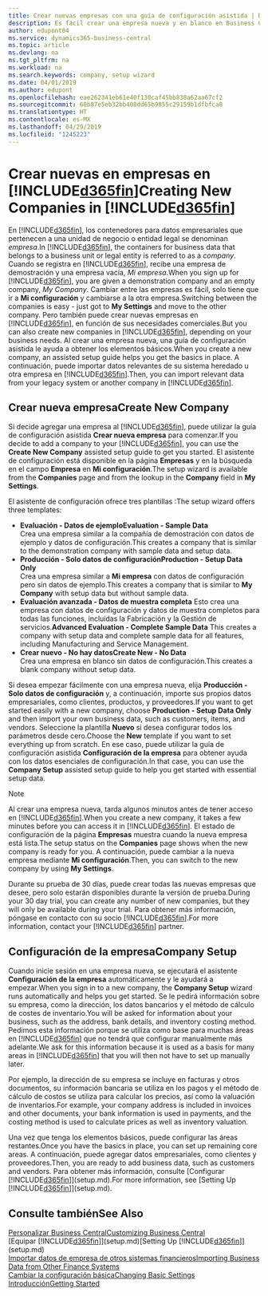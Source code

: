 ```yaml
---
title: Crear nuevas empresas con una guía de configuración asistida | Documentos de Microsoft
description: Es fácil crear una empresa nueva y en blanco en Business Central. Una guía de configuración asistida le ayudará a seguir los pasos, y podrá importar sus datos empresariales existentes.
author: edupont04
ms.service: dynamics365-business-central
ms.topic: article
ms.devlang: na
ms.tgt_pltfrm: na
ms.workload: na
ms.search.keywords: company, setup wizard
ms.date: 04/01/2019
ms.author: edupont
ms.openlocfilehash: eae262341eb61e40f130caf45bb838a62aa67cf2
ms.sourcegitcommit: 60b87e5eb32bb408dd65b9855c29159b1dfbfca8
ms.translationtype: HT
ms.contentlocale: es-MX
ms.lasthandoff: 04/29/2019
ms.locfileid: "1245223"
---
```

# <a name="creating-new-companies-in-included365finincludesd365finmdmd"></a><span data-ttu-id="82589-104">Crear nuevas en empresas en [!INCLUDE[d365fin](includes/d365fin_md.md)]</span><span class="sxs-lookup"><span data-stu-id="82589-104">Creating New Companies in [!INCLUDE[d365fin](includes/d365fin_md.md)]</span></span>
<span data-ttu-id="82589-105">En [!INCLUDE[d365fin](includes/d365fin_md.md)], los contenedores para datos empresariales que pertenecen a una unidad de negocio o entidad legal se denominan *empresa*.</span><span class="sxs-lookup"><span data-stu-id="82589-105">In [!INCLUDE[d365fin](includes/d365fin_md.md)], the containers for business data that belongs to a business unit or legal entity is referred to as a *company*.</span></span> <span data-ttu-id="82589-106">Cuando se registra en [!INCLUDE[d365fin](includes/d365fin_md.md)], recibe una empresa de demostración y una empresa vacía, *Mi empresa*.</span><span class="sxs-lookup"><span data-stu-id="82589-106">When you sign up for [!INCLUDE[d365fin](includes/d365fin_md.md)], you are given a demonstration company and an empty company, *My Company*.</span></span> <span data-ttu-id="82589-107">Cambiar entre las empresas es fácil, solo tiene que ir a **Mi configuración** y cambiarse a la otra empresa.</span><span class="sxs-lookup"><span data-stu-id="82589-107">Switching between the companies is easy - just got to **My Settings** and move to the other company.</span></span> <span data-ttu-id="82589-108">Pero también puede crear nuevas empresas en [!INCLUDE[d365fin](includes/d365fin_md.md)], en función de sus necesidades comerciales.</span><span class="sxs-lookup"><span data-stu-id="82589-108">But you can also create new companies in [!INCLUDE[d365fin](includes/d365fin_md.md)], depending on your business needs.</span></span> <span data-ttu-id="82589-109">Al crear una empresa nueva, una guía de configuración asistida le ayuda a obtener los elementos básicos.</span><span class="sxs-lookup"><span data-stu-id="82589-109">When you create a new company, an assisted setup guide helps you get the basics in place.</span></span> <span data-ttu-id="82589-110">A continuación, puede importar datos relevantes de su sistema heredado u otra empresa en [!INCLUDE[d365fin](includes/d365fin_md.md)].</span><span class="sxs-lookup"><span data-stu-id="82589-110">Then, you can import relevant data from your legacy system or another company in [!INCLUDE[d365fin](includes/d365fin_md.md)].</span></span>  

## <a name="create-new-company"></a><span data-ttu-id="82589-111">Crear nueva empresa</span><span class="sxs-lookup"><span data-stu-id="82589-111">Create New Company</span></span>
<span data-ttu-id="82589-112">Si decide agregar una empresa al [!INCLUDE[d365fin](includes/d365fin_md.md)], puede utilizar la guía de configuración asistida **Crear nueva empresa** para comenzar.</span><span class="sxs-lookup"><span data-stu-id="82589-112">If you decide to add a company to your [!INCLUDE[d365fin](includes/d365fin_md.md)], you can use the **Create New Company** assisted setup guide to get you started.</span></span> <span data-ttu-id="82589-113">El asistente de configuración está disponible en la página **Empresas** y en la búsqueda en el campo **Empresa** en **Mi configuración**.</span><span class="sxs-lookup"><span data-stu-id="82589-113">The setup wizard is available from the **Companies** page and from the lookup in the **Company** field in **My Settings**.</span></span>  

<span data-ttu-id="82589-114">El asistente de configuración ofrece tres plantillas :</span><span class="sxs-lookup"><span data-stu-id="82589-114">The setup wizard offers three templates:</span></span>

-   <span data-ttu-id="82589-115">**Evaluación - Datos de ejemplo**</span><span class="sxs-lookup"><span data-stu-id="82589-115">**Evaluation - Sample Data**</span></span>  
    <span data-ttu-id="82589-116">Crea una empresa similar a la compañía de demostración con datos de ejemplo y datos de configuración.</span><span class="sxs-lookup"><span data-stu-id="82589-116">This creates a company that is similar to the demonstration company with sample data and setup data.</span></span>  
-   <span data-ttu-id="82589-117">**Producción - Solo datos de configuración**</span><span class="sxs-lookup"><span data-stu-id="82589-117">**Production - Setup Data Only**</span></span>  
    <span data-ttu-id="82589-118">Crea una empresa similar a **Mi empresa** con datos de configuración pero sin datos de ejemplo.</span><span class="sxs-lookup"><span data-stu-id="82589-118">This creates a company that is similar to **My Company** with setup data but without sample data.</span></span>
-   <span data-ttu-id="82589-119">**Evaluación avanzada - Datos de muestra completa** Esto crea una empresa con datos de configuración y datos de muestra completos para todas las funciones, incluidas la Fabricación y la Gestión de servicios.</span><span class="sxs-lookup"><span data-stu-id="82589-119">**Advanced Evaluation - Complete Sample Data** This creates a company with setup data and complete sample data for all features, including Manufacturing and Service Management.</span></span>
-   <span data-ttu-id="82589-120">**Crear nuevo - No hay datos**</span><span class="sxs-lookup"><span data-stu-id="82589-120">**Create New - No Data**</span></span>  
    <span data-ttu-id="82589-121">Crea una empresa en blanco sin datos de configuración.</span><span class="sxs-lookup"><span data-stu-id="82589-121">This creates a blank company without setup data.</span></span>  

<span data-ttu-id="82589-122">Si desea empezar fácilmente con una empresa nueva, elija **Producción - Solo datos de configuración** y, a continuación, importe sus propios datos empresariales, como clientes, productos, y proveedores.</span><span class="sxs-lookup"><span data-stu-id="82589-122">If you want to get started easily with a new company, choose **Production - Setup Data Only** and then import your own business data, such as customers, items, and vendors.</span></span> <span data-ttu-id="82589-123">Seleccione la plantilla **Nuevo** si desea configurar todos los parámetros desde cero.</span><span class="sxs-lookup"><span data-stu-id="82589-123">Choose the **New** template if you want to set everything up from scratch.</span></span> <span data-ttu-id="82589-124">En ese caso, puede utilizar la guía de configuración asistida **Configuración de la empresa** para obtener ayuda con los datos esenciales de configuración.</span><span class="sxs-lookup"><span data-stu-id="82589-124">In that case, you can use the **Company Setup** assisted setup guide to help you get started with essential setup data.</span></span>  

> [!NOTE]  
>   <span data-ttu-id="82589-125">Al crear una empresa nueva, tarda algunos minutos antes de tener acceso en [!INCLUDE[d365fin](includes/d365fin_md.md)].</span><span class="sxs-lookup"><span data-stu-id="82589-125">When you create a new company, it takes a few minutes before you can access it in [!INCLUDE[d365fin](includes/d365fin_md.md)].</span></span> <span data-ttu-id="82589-126">El estado de configuración de la página **Empresas** muestra cuando la nueva empresa está lista.</span><span class="sxs-lookup"><span data-stu-id="82589-126">The setup status on the **Companies** page shows when the new company is ready for you.</span></span> <span data-ttu-id="82589-127">A continuación, puede cambiar a la nueva empresa mediante **Mi configuración**.</span><span class="sxs-lookup"><span data-stu-id="82589-127">Then, you can switch to the new company by using **My Settings**.</span></span>  

<span data-ttu-id="82589-128">Durante su prueba de 30 días, puede crear todas las nuevas empresas que desee, pero solo estarán disponibles durante la versión de prueba.</span><span class="sxs-lookup"><span data-stu-id="82589-128">During your 30 day trial, you can create any number of new companies, but they will only be available during your trial.</span></span> <span data-ttu-id="82589-129">Para obtener más información, póngase en contacto con su socio [!INCLUDE[d365fin](includes/d365fin_md.md)].</span><span class="sxs-lookup"><span data-stu-id="82589-129">For more information, contact your [!INCLUDE[d365fin](includes/d365fin_md.md)] partner.</span></span>  

## <a name="company-setup"></a><span data-ttu-id="82589-130">Configuración de la empresa</span><span class="sxs-lookup"><span data-stu-id="82589-130">Company Setup</span></span>
<span data-ttu-id="82589-131">Cuando inicie sesión en una empresa nueva, se ejecutará el asistente **Configuración de la empresa** automáticamente y le ayudará a empezar.</span><span class="sxs-lookup"><span data-stu-id="82589-131">When you sign in to a new company, the **Company Setup** wizard runs automatically and helps you get started.</span></span> <span data-ttu-id="82589-132">Se le pedirá información sobre su empresa, como la dirección, los datos bancarios y el método de cálculo de costes de inventario.</span><span class="sxs-lookup"><span data-stu-id="82589-132">You will be asked for information about your business, such as the address, bank details, and inventory costing method.</span></span> <span data-ttu-id="82589-133">Pedimos esta información porque se utiliza como base para muchas áreas en [!INCLUDE[d365fin](includes/d365fin_md.md)] que no tendrá que configurar manualmente más adelante.</span><span class="sxs-lookup"><span data-stu-id="82589-133">We ask for this information because it is used as a basis for many areas in [!INCLUDE[d365fin](includes/d365fin_md.md)] that you will then not have to set up manually later.</span></span>  

<span data-ttu-id="82589-134">Por ejemplo, la dirección de su empresa se incluye en facturas y otros documentos, su información bancaria se utiliza en los pagos y el método de cálculo de costos se utiliza para calcular los precios, así como la valuación de inventarios.</span><span class="sxs-lookup"><span data-stu-id="82589-134">For example, your company address is included in invoices and other documents, your bank information is used in payments, and the costing method is used to calculate prices as well as inventory valuation.</span></span>  

<span data-ttu-id="82589-135">Una vez que tenga los elementos básicos, puede configurar las áreas restantes.</span><span class="sxs-lookup"><span data-stu-id="82589-135">Once you have the basics in place, you can set up remaining core areas.</span></span> <span data-ttu-id="82589-136">A continuación, puede agregar datos empresariales, como clientes y proveedores.</span><span class="sxs-lookup"><span data-stu-id="82589-136">Then, you are ready to add business data, such as customers and vendors.</span></span> <span data-ttu-id="82589-137">Para obtener más información, consulte [Configurar [!INCLUDE[d365fin](includes/d365fin_md.md)]](setup.md).</span><span class="sxs-lookup"><span data-stu-id="82589-137">For more information, see [Setting Up [!INCLUDE[d365fin](includes/d365fin_md.md)]](setup.md).</span></span>  

## <a name="see-also"></a><span data-ttu-id="82589-138">Consulte también</span><span class="sxs-lookup"><span data-stu-id="82589-138">See Also</span></span>
[<span data-ttu-id="82589-139">Personalizar Business Central</span><span class="sxs-lookup"><span data-stu-id="82589-139">Customizing Business Central</span></span>](ui-customizing-overview.md)  
<span data-ttu-id="82589-140">[Equipar [!INCLUDE[d365fin](includes/d365fin_md.md)]](setup.md)</span><span class="sxs-lookup"><span data-stu-id="82589-140">[Setting Up [!INCLUDE[d365fin](includes/d365fin_md.md)]](setup.md)</span></span>  
[<span data-ttu-id="82589-141">Importar datos de empresa de otros sistemas financieros</span><span class="sxs-lookup"><span data-stu-id="82589-141">Importing Business Data from Other Finance Systems</span></span>](across-import-data-configuration-packages.md)  
[<span data-ttu-id="82589-142">Cambiar la configuración básica</span><span class="sxs-lookup"><span data-stu-id="82589-142">Changing Basic Settings</span></span>](ui-change-basic-settings.md)  
[<span data-ttu-id="82589-143">Introducción</span><span class="sxs-lookup"><span data-stu-id="82589-143">Getting Started</span></span>](product-get-started.md)  

